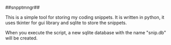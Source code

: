 ##snpptmngr##

This is a simple tool for storing my coding snippets.
It is written in python, it uses tkinter for gui library and sqlite to store the snippets.

When you execute the script, a new sqlite database with the name "snip.db" will be created.

